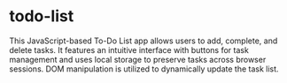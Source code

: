 # todo-list
This JavaScript-based To-Do List app allows users to add, complete, and delete tasks. It features an intuitive interface with buttons for task management and uses local storage to preserve tasks across browser sessions. DOM manipulation is utilized to dynamically update the task list.
